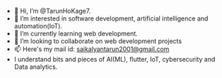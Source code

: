 - 👋 Hi, I’m @TarunHoKage7.
- 👀 I’m interested in software development, artificial intelligence and automation(IoT).
- 🌱 I’m currently learning web development.
- 💞️ I’m looking to collaborate on web development projects
- 📫 Here's my mail id: saikalyantarun2001@gmail.com
-    I understand bits and pieces of AI(ML), flutter, IoT, cybersecurity and Data analytics.
